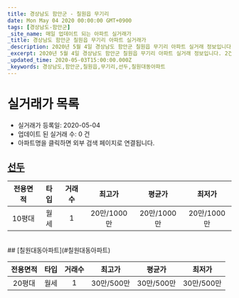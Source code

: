 ```yaml
---
title: 경상남도 함안군 - 칠원읍 무기리
date: Mon May 04 2020 00:00:00 GMT+0900
tags: [경상남도-함안군]
_site_name: 매일 업데이트 되는 아파트 실거래가
_title: 경상남도 함안군 칠원읍 무기리 아파트 실거래가
_description: 2020년 5월 4일 경상남도 함안군 칠원읍 무기리 아파트 실거래 정보입니다. 2건 아파트 정보가 있습니다.
_excerpt: 2020년 5월 4일 경상남도 함안군 칠원읍 무기리 아파트 실거래 정보입니다. 2건 아파트 정보가 있습니다.
_updated_time: 2020-05-03T15:00:00.000Z
_keywords: 경상남도,함안군,칠원읍,무기리,선두,칠원대동아파트
---
```






# 실거래가 목록
- 실거래가 등록일: 2020-05-04
- 업데이트 된 실거래 수: 0 건
- 아파트명을 클릭하면 외부 검색 페이지로 연결됩니다.

## [선두](#선두)

|전용면적|타입|거래수|최고가|평균가|최저가|
|:---:|:---:|:---:|:---:|:---:|:---:|
|10평대|<span class="deal-type-3">월세</span>|1|20만/1000만|20만/1000만|20만/1000만|

<br/>
## [칠원대동아파트](#칠원대동아파트)

|전용면적|타입|거래수|최고가|평균가|최저가|
|:---:|:---:|:---:|:---:|:---:|:---:|
|20평대|<span class="deal-type-3">월세</span>|1|30만/500만|30만/500만|30만/500만|

<br/>



